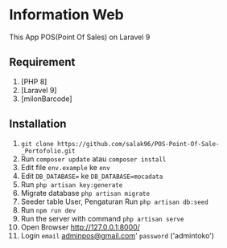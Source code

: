 # Information Web
This App POS(Point Of Sales) on Laravel 9

## Requirement
1. [PHP 8]
2. [Laravel 9]
3. [milonBarcode]

## Installation
1. `git clone https://github.com/salak96/POS-Point-Of-Sale-_Portofolio.git`
2. Run `composer update` atau `composer install`
3. Edit file `env.example` ke `env`
4. Edit `DB_DATABASE=`  ke  `DB_DATABASE=mocadata`
5. Run `php artisan key:generate`
6. Migrate database `php artisan migrate`
7. Seeder table User, Pengaturan Run `php artisan db:seed`
8. Run `npm run dev`
9. Run the server with command `php artisan serve`
10. Open Browser http://127.0.0.1:8000/
11. Login
    `email`     adminpos@gmail.com'
    `password`  ('admintoko')
